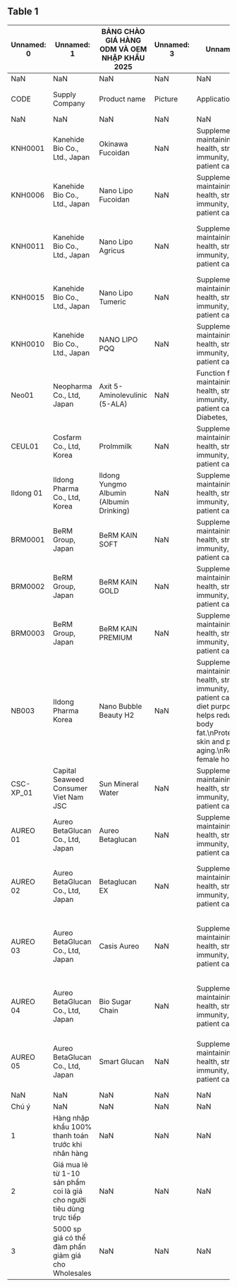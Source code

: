 ## Table 1
| Unnamed: 0 | Unnamed: 1 | BẢNG CHÀO GIÁ HÀNG ODM VÀ OEM NHẬP KHẨU 2025 | Unnamed: 3 | Unnamed: 4 | Unnamed: 5 | Unnamed: 6 | Data 2025 | E. Rate | Unnamed: 9 | vnđ/usd | Unnamed: 11 | Unnamed: 12 |
| --- | --- | --- | --- | --- | --- | --- | --- | --- | --- | --- | --- | --- |
| NaN | NaN | NaN | NaN | NaN | NaN | NaN | NaN | NaN | NaN | vnđ/ jpy | NaN | NaN |
| CODE | Supply Company | Product name | Picture | Application | Main ingredients | Specification | MOQ | NaN | Wholesales Price (-vat) | NaN | Domestic\nretail price | Cooperation\ndirection |
| NaN | NaN | NaN | NaN | NaN | NaN | NaN | Uint | Qt | Unit | Amount | NaN | NaN |
| KNH0001 | Kanehide Bio Co., Ltd., Japan | Okinawa Fucoidan | NaN | Supplement for maintaining daily health, strong immunity, cancer patient care | Mozuku extract (Okinawa mozukufrom Okinawa)/HPMC | 295mg X 180 Capsules (53.1g) / Bottle (1 Month) | Bottle | 2000 | VND | 1100000 | 1450000 | Contract between Distributors and CSC |
| KNH0006 | Kanehide Bio Co., Ltd., Japan | Nano Lipo Fucoidan | NaN | Supplement for maintaining daily health, strong immunity, cancer patient care | Mozuku extract (Okinawa mozuku (made in Okinawa), Dextrin(made in japan/Soylecithin, Trehalose, Calcium phosphate | 2g X 60 Sticks (120g) / Box (1~2 Month) | boxe | 500 | VND | 3200000 | 4300000 | Contract between Distributors and CSC |
| KNH0011 | Kanehide Bio Co., Ltd., Japan | Nano Lipo Agricus | NaN | Supplement for maintaining daily health, strong immunity, cancer patient care | Agaricus mycelium extract(made inOkinawa),Dextrin(made in Japan)/Soy lecithin,Trehalose, Calcium phosophate, MagnesiumChloride. | 2g X 60 Sticks (120g) / Box (1~2 Month) | boxe | 500 | VND | 2900000 | 3500000 | Contract between Distributors and CSC |
| KNH0015 | Kanehide Bio Co., Ltd., Japan | Nano Lipo Tumeric | NaN | Supplement for maintaining daily health, strong immunity, cancer patient care | Turmeric extract (Autumn turmeric fromOkinawa), Dextrin(made in Japan)/Soy lecithin,Trehalose, Calcium phosphate | 2g X 60 Sticks (120g) / Box (1~2 Month) | boxe | 500 | VND | 2.900,000 | 3500000 | Contract between Distributors and CSC |
| KNH0010 | Kanehide Bio Co., Ltd., Japan | NANO LIPO PQQ | NaN | Supplement for maintaining daily health, strong immunity, cancer patient care | Extrin, (made in Japan)pyrroloquinolinequinon, 2Na/HPMC, soy lecitin, calciumphosphate | 60 capsules and 2capsules/ day | boxe | 1000 | VND | 240000 | 650000 | Contract between Distributors and CSC |
| Neo01 | Neopharma Co., Ltd, Japan | Axit 5-Aminolevulinic (5-ALA) | NaN | Function for maintaining daily health, strong immunity, cancer patient care, and Diabetes, …. | 5-Aminolevulinic Acid: 50mg Sufficient excipients: 1 capsule | Capsule 410mg per capsule\nBox of 60 capsules | Bottle | 1000 | VND | 850000 | 1580000 | Contract between Distributors and CSC |
| CEUL01 | Cosfarm Co., Ltd, Korea | ProImmilk | NaN | Supplement for maintaining daily health, strong immunity, cancer patient care | Colos trummilk, Shiitake ferment extract, EF-2001, Galactololigosaccharides Zincgluconate\nGroupVitamin Band D3mix | 20 g\* 15Sachets/Box | boxe | 5000 | VND | 398500 | 950000 | Contract between Distributors and CSC |
| Ildong 01 | Ildong Pharma Co., Ltd, Korea | Ildong Yungmo Albumin (Albumin Drinking) | NaN | Supplement for maintaining daily health, strong immunity, cancer patient care, | Silk Peptide Extracted from Cocoon Egg White Albumin Powder Porcine Placenta Extract\nFish Collagen & Amino Acids | 15ml X 5 bottles X 3 cases (225ml) | boxe | 5000 | VND | 398500 | 800000 | Contract between Distributors and CSC |
| BRM0001 | BeRM Group, Japan | BeRM KAIN SOFT | NaN | Supplement for maintaining daily health, strong immunity, cancer patient care | EF-2001 1.0 Trillion per g | 1.2g X 50 Pouches (60g) / Box | boxe | 2000 | VND | 650000 | 1650000 | Contract between Wholesales and CSC |
| BRM0002 | BeRM Group, Japan | BeRM KAIN GOLD | NaN | Supplement for maintaining daily health, strong immunity, cancer patient care | EF-2001 2.5 Trillion per g | 1.5g X 50 Pouches (75g) / Box | boxe | 500 | VND | 1250000 | 2240000 | Contract between Wholesales and CSC |
| BRM0003 | BeRM Group, Japan | BeRM KAIN PREMIUM | NaN | Supplement for maintaining daily health, strong immunity, cancer patient care | EF-2001 7.5 Trillion per g | 2g X 35 Pouch (70g) / Box | boxe | 200 | VND | 4200000 | 7650000 | Contract between Wholesales and CSC |
| NB003 | IIdong Pharma Korea | Nano Bubble Beauty H2 | NaN | Supplement for maintaining daily health, strong immunity, cancer patient care & For diet purposes, helps reduce body fat.\nProtects the skin and prevents aging.\nRegulates female hormones. | -□Round bedrock water, Hydrogen, Collagen, Hibiscusextract ORP (Oxidation-Reduction Potential): - 350mV--600mV\n-□More than1.2ppm when bottled\n-□More than 200million/ml (smaller than100nm) | 20 pouchs\*500ml/ Carton Boxe | Pouch | 5000 | VND | 35000 | 140000 | Contract between Distributors and CSC |
| CSC- XP\_01 | Capital Seaweed Consumer Viet Nam JSC | Sun Mineral Water | NaN | Supplement for maintaining daily health, strong immunity, cancer patient care | Micronutrients | 100ml \* 2 bottles/ boxe/ Used: 3-5ml/ 1 L Clean water | boxe | 500 | VND | 480000 | 1200000 | Contract between Distributors and CSC |
| AUREO 01 | Aureo BetaGlucan Co., Ltd, Japan | Aureo Betaglucan | NaN | Supplement for maintaining daily health, strong immunity, cancer patient care | 1 sachet contains 63mg of Beta-glucan 1,3-1,6\nAureobasidium fermentation broth, vitamin C | 450ml (15ml × 30 sachets) | boxe | 600 | VND | 940000 | 1890000 | Contract between Distributors and CSC |
| AUREO 02 | Aureo BetaGlucan Co., Ltd, Japan | Betaglucan EX | NaN | Supplement for maintaining daily health, strong immunity, cancer patient care | 1 sachet contains 81mg of Beta-glucan 1,3-1,6 and Enterococcus faecalis probiotics\nAureobasidium fermentation broth, EF probiotics, vitamin C | 450ml (15ml × 30 sachets) | boxe | 600 | VND | 1400000 | 2450000 | Contract between Distributors and CSC |
| AUREO 03 | Aureo BetaGlucan Co., Ltd, Japan | Casis Aureo | NaN | Supplement for maintaining daily health, strong immunity, cancer patient care | 1 sachet contains 63mg of Beta-glucan\n1,3-1,6\nAureobasidium fermentation broth, chain fruit (grape necklace plant), Indian pepper, ginkgo leaves, malt, vitamin C | 450ml (15ml × 30 sachets) | boxe | 600 | VND | 1400000 | 2450000 | Contract between Distributors and CSC |
| AUREO 04 | Aureo BetaGlucan Co., Ltd, Japan | Bio Sugar Chain | NaN | Supplement for maintaining daily health, strong immunity, cancer patient care | 1 sachet contains 62mg of Beta-glucan 1,3-1,6\nAureobasidium fermentation broth, bird's nest, fucoidan, shark cartilage, chitin, vitamin C | 450ml (15ml × 30 sachets) | boxe | 600 | VND | 1400000 | 2450000 | Contract between Distributors and CSC |
| AUREO 05 | Aureo BetaGlucan Co., Ltd, Japan | Smart Glucan | NaN | Supplement for maintaining daily health, strong immunity, cancer patient care | 1 sachet contains 50mg of Beta-glucan 1,3-1,6\nAureobasidium fermentation broth, bird's nest, oligosaccharides, chitin, vitamin C | 450ml (15ml × 30 sachets) | boxe | 600 | VND | 1400000 | 2450000 | Contract between Distributors and CSC |
| NaN | NaN | NaN | NaN | NaN | NaN | NaN | NaN | NaN | NaN | NaN | NaN | NaN |
| Chú ý | NaN | NaN | NaN | NaN | NaN | NaN | NaN | NaN | NaN | NaN | NaN | NaN |
| 1 | Hàng nhập khẩu 100% thanh toán trước khi nhân hàng | NaN | NaN | NaN | NaN | NaN | NaN | NaN | NaN | NaN | NaN | NaN |
| 2 | Giá mua lẻ từ 1-10 sản phẩm coi là giá cho người tiêu dùng trực tiếp | NaN | NaN | NaN | NaN | NaN | NaN | NaN | NaN | NaN | NaN | NaN |
| 3 | 5000 sp giá có thể đàm phấn giảm giá cho Wholesales | NaN | NaN | NaN | NaN | NaN | NaN | NaN | NaN | NaN | NaN | NaN |